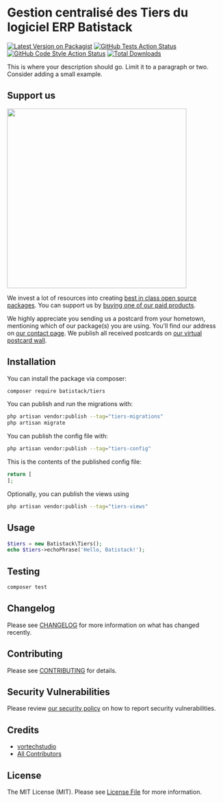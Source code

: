 # Gestion centralisé des Tiers du logiciel ERP Batistack

[![Latest Version on Packagist](https://img.shields.io/packagist/v/batistack/tiers.svg?style=flat-square)](https://packagist.org/packages/batistack/tiers)
[![GitHub Tests Action Status](https://img.shields.io/github/actions/workflow/status/batistack/tiers/run-tests.yml?branch=main&label=tests&style=flat-square)](https://github.com/batistack/tiers/actions?query=workflow%3Arun-tests+branch%3Amain)
[![GitHub Code Style Action Status](https://img.shields.io/github/actions/workflow/status/batistack/tiers/fix-php-code-style-issues.yml?branch=main&label=code%20style&style=flat-square)](https://github.com/batistack/tiers/actions?query=workflow%3A"Fix+PHP+code+style+issues"+branch%3Amain)
[![Total Downloads](https://img.shields.io/packagist/dt/batistack/tiers.svg?style=flat-square)](https://packagist.org/packages/batistack/tiers)

This is where your description should go. Limit it to a paragraph or two. Consider adding a small example.

## Support us

[<img src="https://github-ads.s3.eu-central-1.amazonaws.com/tiers.jpg?t=1" width="419px" />](https://spatie.be/github-ad-click/tiers)

We invest a lot of resources into creating [best in class open source packages](https://spatie.be/open-source). You can support us by [buying one of our paid products](https://spatie.be/open-source/support-us).

We highly appreciate you sending us a postcard from your hometown, mentioning which of our package(s) you are using. You'll find our address on [our contact page](https://spatie.be/about-us). We publish all received postcards on [our virtual postcard wall](https://spatie.be/open-source/postcards).

## Installation

You can install the package via composer:

```bash
composer require batistack/tiers
```

You can publish and run the migrations with:

```bash
php artisan vendor:publish --tag="tiers-migrations"
php artisan migrate
```

You can publish the config file with:

```bash
php artisan vendor:publish --tag="tiers-config"
```

This is the contents of the published config file:

```php
return [
];
```

Optionally, you can publish the views using

```bash
php artisan vendor:publish --tag="tiers-views"
```

## Usage

```php
$tiers = new Batistack\Tiers();
echo $tiers->echoPhrase('Hello, Batistack!');
```

## Testing

```bash
composer test
```

## Changelog

Please see [CHANGELOG](CHANGELOG.md) for more information on what has changed recently.

## Contributing

Please see [CONTRIBUTING](CONTRIBUTING.md) for details.

## Security Vulnerabilities

Please review [our security policy](../../security/policy) on how to report security vulnerabilities.

## Credits

- [vortechstudio](https://github.com/vortechstudio)
- [All Contributors](../../contributors)

## License

The MIT License (MIT). Please see [License File](LICENSE.md) for more information.
